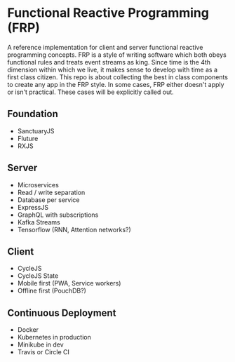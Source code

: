 # Functional Reactive Programming (FRP)
A reference implementation for client and server functional reactive programming concepts. FRP is a style of writing software which both obeys functional rules and treats event streams as king. Since time is the 4th dimension within which we live, it makes sense to develop with time as a first class citizen. This repo is about collecting the best in class components to create any app in the FRP style. In some cases, FRP either doesn't apply or isn't practical. These cases will be explicitly called out.

## Foundation
- SanctuaryJS
- Fluture
- RXJS

## Server
- Microservices
- Read / write separation
- Database per service
- ExpressJS
- GraphQL with subscriptions
- Kafka Streams
- Tensorflow (RNN, Attention networks?)

## Client
- CycleJS
- CycleJS State
- Mobile first (PWA, Service workers)
- Offline first (PouchDB?)

## Continuous Deployment
- Docker
- Kubernetes in production
- Minikube in dev
- Travis or Circle CI
